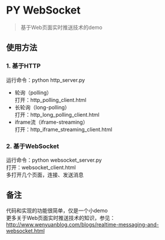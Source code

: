 # PY WebSocket
> 基于Web页面实时推送技术的demo</br>

## 使用方法
### 1. 基于HTTP
运行命令：python http_server.py </br>
* 轮询（polling） </br>
打开：http_polling_client.html </br>
* 长轮询（long-polling） </br>
打开：http_long_polling_client.html </br>
* iframe流（iframe-streaming） </br>
打开：http_iframe_streaming_client.html </br>

### 2. 基于WebSocket
运行命令：python websocket_server.py </br>
打开：websocket_client.html </br>
多打开几个页面，连接、发送消息 </br>

## 备注
代码和实现的功能很简单，仅是一个小demo </br>
更多关于Web页面实时推送技术的知识，参见：http://www.wenyuanblog.com/blogs/realtime-messaging-and-websocket.html

